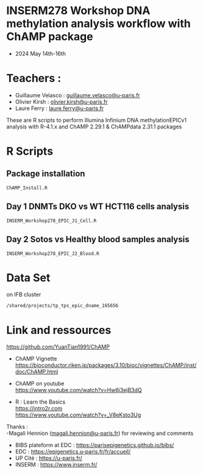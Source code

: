 # INSERM278 Workshop DNA methylation analysis workflow with ChAMP package

* 2024 May 14th-16th 
# Teachers :
- Guillaume Velasco : guillaume.velasco@u-paris.fr  
- Olivier Kirsh : olivier.kirsh@u-paris.fr  
- Laure Ferry : laure.ferry@u-paris.fr  

These are R scripts to perform Illumina Infinium DNA methylationEPICv1 analysis with R-4.1.x and ChAMP 2.29.1 & ChAMPdata 2.31.1 packages  
 
# R Scripts   
## Package installation   
`ChAMP_Install.R`  

## Day 1 DNMTs DKO vs WT HCT116 cells analysis  
`INSERM_Workshop278_EPIC_J1_Cell.R`  

## Day 2 Sotos vs Healthy blood samples analysis   
`INSERM_Workshop278_EPIC_J2_Blood.R`    

# Data Set
on IFB cluster  
```
/shared/projects/tp_tps_epic_dname_165656
```

# Link and ressources

https://github.com/YuanTian1991/ChAMP

* ChAMP Vignette  
https://bioconductor.riken.jp/packages/3.10/bioc/vignettes/ChAMP/inst/doc/ChAMP.html

* ChAMP on youtube  
https://www.youtube.com/watch?v=Hw6j3ejB3dQ

* R : Learn the Basics   
https://intro2r.com  
https://www.youtube.com/watch?v=_V8eKsto3Ug  

Thanks :   
-Magali Hennion (magali.hennion@u-paris.fr) for reviewing and comments  
- BIBS plateform at EDC : https://parisepigenetics.github.io/bibs/  
- EDC : https://epigenetics.u-paris.fr/fr/accueil/  
- UP Cité : https://u-paris.fr/  
- INSERM : https://www.inserm.fr/  

